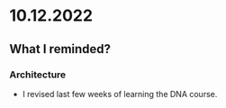 # 10.12.2022

## What I reminded?

### Architecture

- I revised last few weeks of learning the DNA course.